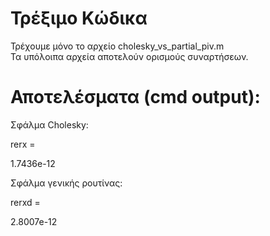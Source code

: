 # Τρέξιμο Κώδικα

Τρέχουμε μόνο το αρχείο cholesky_vs_partial_piv.m    <br>
Τα υπόλοιπα αρχεία αποτελούν ορισμούς συναρτήσεων.

# Αποτελέσματα (cmd output):
   
Σφάλμα Cholesky:

rerx =

   1.7436e-12

Σφάλμα γενικής ρουτίνας:

rerxd =

   2.8007e-12
